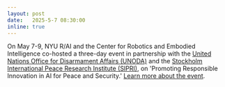 ```yaml
---
layout: post
date:   2025-5-7 08:30:00
inline: true
---
```


On May 7-9, NYU R/AI and the Center for Robotics and Embodied Intelligence co-hosted a three-day event in partnership with the [United Nations Office for Disarmament Affairs (UNODA)](https://disarmament.unoda.org/) and the [Stockholm International Peace Research Institute (SIPRI)](https://www.sipri.org/), on 'Promoting Responsible Innovation in AI for Peace and Security.' [Learn more about the event](https://mailchi.mp/nyu/rai-may2025-newsletter).

